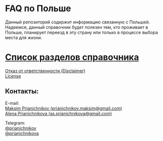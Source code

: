 # FAQ по Польше

Данный репозиторий содержит информацию связанную с Польшей.  
Надеемся, данный справочник будет полезен тем, кто проживает в Польше, планирует переезд в эту страну или только в процессе выбора места для жизни.  

# [Список разделов справочника](toc.md)

[Отказ от ответственности (Disclaimer)](disclaimer.md)  
[License](LICENSE.md)  

## Контакты:
E-mail:  
[Maksim Prianichnikov (prianichnikov.maksim@gmail.com)](mailto::prianichnikov.maksim@gmail.com)  
[Alena Prianichnikova (as.prianichnikova@gmail.com)](mailto::as.prianichnikova@gmail.com)  

Telegram:  
[@prianichnikov](https://t.me/prianichnikov)  
[@prianichnikova](https://t.me/prianichnikova)  